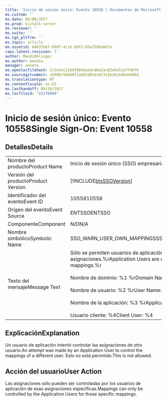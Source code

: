 ```yaml
---
title: 'Inicio de sesión único: Evento 10558 | Documentos de Microsoft'
ms.custom: ''
ms.date: 06/08/2017
ms.prod: biztalk-server
ms.reviewer: ''
ms.suite: ''
ms.tgt_pltfrm: ''
ms.topic: article
ms.assetid: 84637b67-09df-4c1e-b9f2-85a738ba0d7a
caps.latest.revision: 7
author: MandiOhlinger
ms.author: mandia
manager: anneta
ms.openlocfilehash: 2c2ee5c21bdf90e6aedcdbe2ac83e0e51a7f48f6
ms.sourcegitcommit: cb908c540d8f1a692d01dc8f313e16cb4b4e696d
ms.translationtype: MT
ms.contentlocale: es-ES
ms.lasthandoff: 09/20/2017
ms.locfileid: "22270804"
---
```

# <a name="single-sign-on-event-10558"></a><span data-ttu-id="df1ef-102">Inicio de sesión único: Evento 10558</span><span class="sxs-lookup"><span data-stu-id="df1ef-102">Single Sign-On: Event 10558</span></span>
## <a name="details"></a><span data-ttu-id="df1ef-103">Detalles</span><span class="sxs-lookup"><span data-stu-id="df1ef-103">Details</span></span>  
  
|||  
|-|-|  
|<span data-ttu-id="df1ef-104">Nombre del producto</span><span class="sxs-lookup"><span data-stu-id="df1ef-104">Product Name</span></span>|<span data-ttu-id="df1ef-105">Inicio de sesión único (SSO) empresarial</span><span class="sxs-lookup"><span data-stu-id="df1ef-105">Enterprise Single Sign-On</span></span>|  
|<span data-ttu-id="df1ef-106">Versión del producto</span><span class="sxs-lookup"><span data-stu-id="df1ef-106">Product Version</span></span>|[!INCLUDE[btsSSOVersion](../includes/btsssoversion-md.md)]|  
|<span data-ttu-id="df1ef-107">Identificador del evento</span><span class="sxs-lookup"><span data-stu-id="df1ef-107">Event ID</span></span>|<span data-ttu-id="df1ef-108">10558</span><span class="sxs-lookup"><span data-stu-id="df1ef-108">10558</span></span>|  
|<span data-ttu-id="df1ef-109">Origen del evento</span><span class="sxs-lookup"><span data-stu-id="df1ef-109">Event Source</span></span>|<span data-ttu-id="df1ef-110">ENTSSO</span><span class="sxs-lookup"><span data-stu-id="df1ef-110">ENTSSO</span></span>|  
|<span data-ttu-id="df1ef-111">Componente</span><span class="sxs-lookup"><span data-stu-id="df1ef-111">Component</span></span>|<span data-ttu-id="df1ef-112">N/D</span><span class="sxs-lookup"><span data-stu-id="df1ef-112">N/A</span></span>|  
|<span data-ttu-id="df1ef-113">Nombre simbólico</span><span class="sxs-lookup"><span data-stu-id="df1ef-113">Symbolic Name</span></span>|<span data-ttu-id="df1ef-114">SSO_WARN_USER_OWN_MAPPINGS</span><span class="sxs-lookup"><span data-stu-id="df1ef-114">SSO_WARN_USER_OWN_MAPPINGS</span></span>|  
|<span data-ttu-id="df1ef-115">Texto del mensaje</span><span class="sxs-lookup"><span data-stu-id="df1ef-115">Message Text</span></span>|<span data-ttu-id="df1ef-116">Sólo se permiten usuarios de aplicación para controlar sus propias asignaciones.%r</span><span class="sxs-lookup"><span data-stu-id="df1ef-116">Application Users are only allowed to control their own mappings.%r</span></span><br /><br /> <span data-ttu-id="df1ef-117">Nombre de dominio: %1 %r</span><span class="sxs-lookup"><span data-stu-id="df1ef-117">Domain Name: %1%r</span></span><br /><br /> <span data-ttu-id="df1ef-118">Nombre de usuario: %2 %r</span><span class="sxs-lookup"><span data-stu-id="df1ef-118">User Name: %2%r</span></span><br /><br /> <span data-ttu-id="df1ef-119">Nombre de la aplicación: %3 %r</span><span class="sxs-lookup"><span data-stu-id="df1ef-119">Application Name: %3%r</span></span><br /><br /> <span data-ttu-id="df1ef-120">Usuario cliente: %4</span><span class="sxs-lookup"><span data-stu-id="df1ef-120">Client User: %4</span></span>|  
  
## <a name="explanation"></a><span data-ttu-id="df1ef-121">Explicación</span><span class="sxs-lookup"><span data-stu-id="df1ef-121">Explanation</span></span>  
 <span data-ttu-id="df1ef-122">Un usuario de aplicación intentó controlar las asignaciones de otro usuario.</span><span class="sxs-lookup"><span data-stu-id="df1ef-122">An attempt was made by an Application User to control the mappings of a different user.</span></span> <span data-ttu-id="df1ef-123">Esto no está permitido.</span><span class="sxs-lookup"><span data-stu-id="df1ef-123">This is not allowed.</span></span>  
  
## <a name="user-action"></a><span data-ttu-id="df1ef-124">Acción del usuario</span><span class="sxs-lookup"><span data-stu-id="df1ef-124">User Action</span></span>  
 <span data-ttu-id="df1ef-125">Las asignaciones sólo pueden ser controladas por los usuarios de aplicación de esas asignaciones específicas.</span><span class="sxs-lookup"><span data-stu-id="df1ef-125">Mappings can only be controlled by the Application Users for those specific mappings.</span></span>